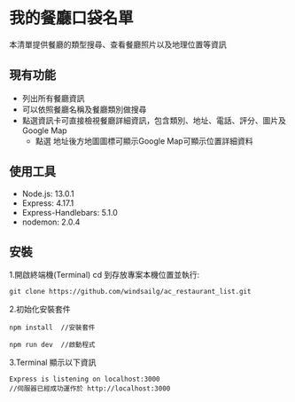 # 我的餐廳口袋名單

本清單提供餐廳的類型搜尋、查看餐廳照片以及地理位置等資訊

## 現有功能
- 列出所有餐廳資訊
- 可以依照餐廳名稱及餐廳類別做搜尋
- 點選資訊卡可直接檢視餐廳詳細資訊，包含類別、地址、電話、評分、圖片及 Google Map
    - 點選 地址後方地圖圖標可顯示Google Map可顯示位置詳細資料

## 使用工具
- Node.js: 13.0.1
- Express: 4.17.1
- Express-Handlebars: 5.1.0
- nodemon: 2.0.4

## 安裝
1.開啟終端機(Terminal) cd 到存放專案本機位置並執行:

```
git clone https://github.com/windsailg/ac_restaurant_list.git
```


2.初始化安裝套件

```
npm install  //安裝套件
```

```
npm run dev  //啟動程式
```


3.Terminal 顯示以下資訊

```
Express is listening on localhost:3000 
//伺服器已經成功運作於 http://localhost:3000
```



